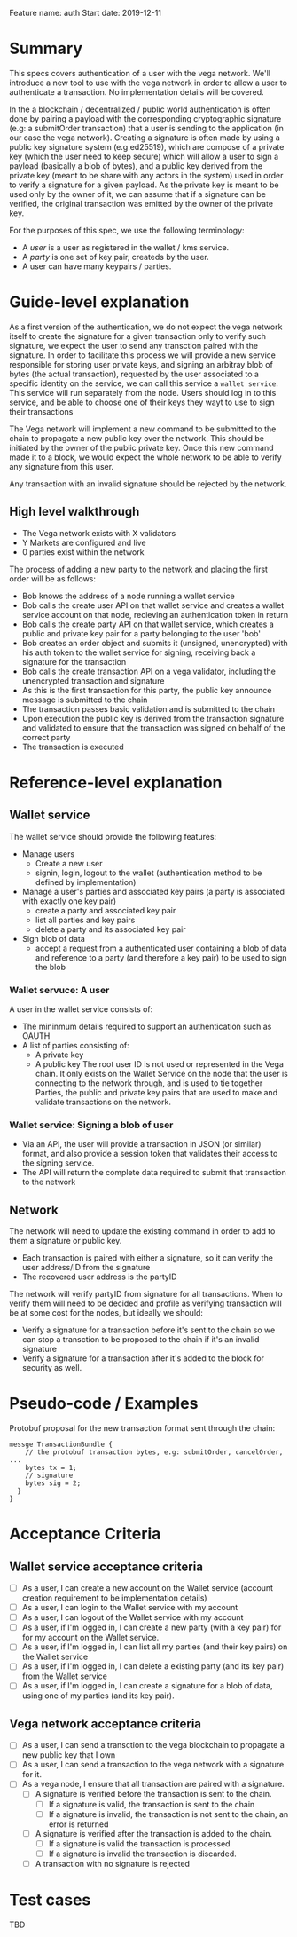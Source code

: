 Feature name: auth
Start date: 2019-12-11

# Summary
This specs covers authentication of a user with the vega network.
We'll introduce a new tool to use with the vega network in order to allow a user to authenticate a transaction.
No implementation details will be covered.

In the a blockchain / decentralized / public world authentication is often done by pairing a payload with the corresponding cryptographic signature (e.g: a submitOrder transaction) that a user is sending to the application (in our case the vega network).
Creating a signature is often made by using a public key signature system (e.g:ed25519), which are compose of a private key (which the user need to keep secure) which will allow a user to sign a payload (basically a blob of bytes), and a public key derived from the private key (meant to be share with any actors in the system) used in order to verify a signature for a given payload. As the private key is meant to be used only by the owner of it, we can assume that if a signature can be verified, the original transaction was emitted by the owner of the private key.

For the purposes of this spec, we use the following terminology:
- A _user_ is a user as registered in the wallet / kms service.
- A _party_ is one set of key pair, createds by the user.
- A user can have many keypairs / parties.


# Guide-level explanation

As a first version of the authentication, we do not expect the vega network itself to create the signature for a given transaction only to verify such signature, we expect the user to send any transction paired with the signature.
In order to facilitate this process we will provide a new service responsible for storing user private keys, and signing an arbitray blob of bytes (the actual transaction), requested by the user associated to a specific identity on the service, we can call this service a `wallet service`. This service will run separately from the node.
Users should log in to this service, and be able to choose one of their keys they wayt to use to sign their transactions

The Vega network will implement a new command to be submitted to the chain to propagate a new public key over the network. This should be initiated by the owner of the public private key.
Once this new command made it to a block, we would expect the whole network to be able to verify any signature from this user.

Any transaction with an invalid signature should be rejected by the network.

## High level walkthrough
- The Vega network exists with X validators
- Y Markets are configured and live
- 0 parties exist within the network

The process of adding a new party to the network and placing the first order will be as follows:
- Bob knows the address of a node running a wallet service
- Bob calls the create user API on that wallet service and creates a wallet service account on that node, recieving an authentication token in return
- Bob calls the create party API on that wallet service, which creates a public and private key pair for a party belonging to the user 'bob'
- Bob creates an order object and submits it (unsigned, unencrypted) with his auth token to the wallet service for signing, receiving back a signature for the transaction
- Bob calls the create transaction API on a vega validator, including the unencrypted transaction and signature
- As this is the first transaction for this party, the public key announce message is submitted to the chain
- The transaction passes basic validation and is submitted to the chain
- Upon execution the public key is derived from the transaction signature and validated to ensure that the transaction was signed on behalf of the correct party
- The transaction is executed

# Reference-level explanation

## Wallet service

The wallet service should provide the following features:

- Manage users
	- Create a new user
	- signin, login, logout to the wallet (authentication method to be defined by implementation)
- Manage a user's parties and associated key pairs (a party is associated with exactly one key pair)
	- create a party and associated key pair
	- list all parties and key pairs
	- delete a party and its associated key pair
- Sign blob of data
	- accept a request from a authenticated user containing a blob of data and reference to a party (and therefore a key pair) to be used to sign the blob

### Wallet servuce: A user
A user in the wallet service consists of:
- The mininmum details required to support an authentication such as OAUTH
- A list of parties consisting of:
  - A private key
  - A public key
The root user ID is not used or represented in the Vega chain. It only exists on the Wallet Service on the node that the user is connecting to the network through, and is used to tie together Parties, the public and private key pairs that are used to make and validate transactions on the network.

### Wallet service: Signing a blob of user
- Via an API, the user will provide a transaction in JSON (or similar) format, and also provide a session token that validates their access to the signing service.
- The API will return the complete data required to submit that transaction to the network

## Network

The network will need to update the existing command in order to add to them a signature or public key.

- Each transaction is paired with either a signature, so it can verify the user address/ID from the signature
- The recovered user address is the partyID


The network will verify partyID from signature for all transactions.
When to verify them will need to be decided and profile as verifying transaction will be at some cost for the nodes, but ideally we should:

- Verify a signature for a transaction before it's sent to the chain so we can stop a transction to be proposed to the chain if it's an invalid signature
- Verify a signature for a transaction after it's added to the block for security as well.


# Pseudo-code / Examples

Protobuf proposal for the new transaction format sent through the chain:
```
messge TransactionBundle {
	// the protobuf transaction bytes, e.g: submitOrder, cancelOrder, ...
	bytes tx = 1;
	// signature
	bytes sig = 2;
  }
}
```

# Acceptance Criteria
## Wallet service acceptance criteria

- [ ] As a user, I can create a new account on the Wallet service (account creation requirement to be implementation details)
- [ ] As a user, I can login to the Wallet service with my account
- [ ] As a user, I can logout of the Wallet service with my account
- [ ] As a user, if I'm logged in, I can create a new party (with a key pair) for for my account on the Wallet service.
- [ ] As a user, if I'm logged in, I can list all my parties (and their key pairs) on the Wallet service
- [ ] As a user, if I'm logged in, I can delete a existing party (and its key pair) from the Wallet service
- [ ] As a user, if I'm logged in, I can create a signature for a blob of data, using one of my parties (and its key pair).

## Vega network acceptance criteria

- [ ] As a user, I can send a transction to the vega blockchain to propagate a new public key that I own
- [ ] As a user, I can send a transaction to the vega network with a signature for it.
- [ ] As a vega node, I ensure that all transaction are paired with a signature.
  - [ ] A signature is verified before the transaction is sent to the chain.
	- [ ] If a signature is valid, the transaction is sent to the chain
	- [ ] If a signature is invalid, the transaction is not sent to the chain, an error is returned
  - [ ] A signature is verified after the transaction is added to the chain.
	- [ ] If a signature is valid the transaction is processed
	- [ ] If a signature is invalid the transaction is discarded.
  - [ ] A transaction with no signature is rejected

# Test cases
TBD
